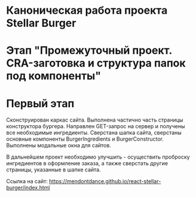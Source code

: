 # Каноническая работа проекта Stellar Burger 
# Этап "Промежуточный проект. CRA-заготовка и структура папок под компоненты"

# Первый этап

Сконструирован каркас сайта. Выполнена частично часть страницы конструктора бургера.
Направлен GET-запрос на сервер и получены все необходимые ингредиенты.
Сверстана шапка сайта, сверстаны основные компоненты BurgerIngredients и BurgerConstructor.
Выполнены модальные окна для сайтов.

В дальнейшем проект необходимо улучшить - осуществить проброску ингредиентов в оформление заказа, а также сверстать другие страницы, указанные в шапке сайта.

Ссылка на сайт: https://mendontdance.github.io/react-stellar-burger/index.html

